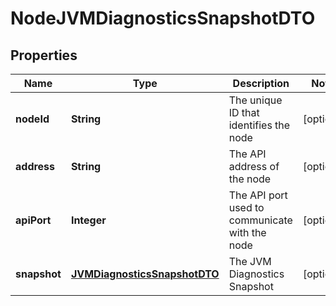 
# NodeJVMDiagnosticsSnapshotDTO

## Properties
Name | Type | Description | Notes
------------ | ------------- | ------------- | -------------
**nodeId** | **String** | The unique ID that identifies the node |  [optional]
**address** | **String** | The API address of the node |  [optional]
**apiPort** | **Integer** | The API port used to communicate with the node |  [optional]
**snapshot** | [**JVMDiagnosticsSnapshotDTO**](JVMDiagnosticsSnapshotDTO.md) | The JVM Diagnostics Snapshot |  [optional]




